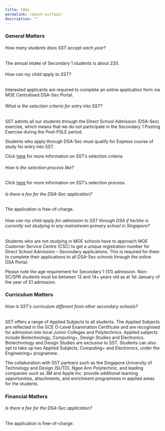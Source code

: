 ```yaml
---
title: FAQs
permalink: /about-us/faqs/
description: ""
---
```

### General Matters
###### How many students does SST accept each year?

The annual intake of Secondary 1 students is about 220.

###### How can my child apply to SST?
Interested applicants are required to complete an online application form via MOE Centralised DSA-Sec Portal.

###### What is the selection criteria for entry into SST?
SST admits all our students through the Direct School Admission (DSA-Sec) exercise, which means that we do not participate in the Secondary 1 Posting Exercise during the Post-PSLE period.

Students who apply through DSA-Sec must qualify for Express course of study for entry into SST.

Click [here](https://www.sst.edu.sg/admission/selection-criteria/) for more information on SST’s selection criteria.

###### How is the selection process like?
Click [here](https://www.sst.edu.sg/admission/secondary-1-admission/) for more information on SST’s selection process.

###### Is there a fee for the DSA-Sec application?
The application is free-of-charge.

###### How can my child apply for admission to SST through DSA if he/she is currently not studying in any mainstream primary school in Singapore?
Students who are not studying in MOE schools have to approach MOE Customer Service Centre (CSC) to get a unique registration number for Direct School Admission – Secondary applications. This is required for them to complete their applications to all DSA-Sec schools through the online DSA Portal.

Please note the age requirement for Secondary 1 (S1) admission. Non-SC/SPR students must be between 12 and 14+ years old as at 1st January of the year of S1 admission.

### Curriculum Matters

###### How is SST’s curriculum different from other secondary schools?
SST offers a range of Applied Subjects to all students. The Applied Subjects are reflected in the GCE O-Level Examination Certificate and are recognised for admission into local Junior Colleges and Polytechnics. Applied subjects include Biotechnology, Computing+, Design Studies and Electronics. Biotechnology and Design Studies are exclusive to SST. Students can also opt to take up two Applied Subjects, Computing+ and Electronics, under the Engineering+ programme.

The collaboration with SST partners such as the Singapore University of Technology and Design (SUTD), Ngee Ann Polytechnic, and leading companies such as 3M and Apple Inc. provide additional learning opportunities, attachments, and enrichment programmes in applied areas for the students.


### Financial Matters

###### Is there a fee for the DSA-Sec application?
The application is free-of-charge.